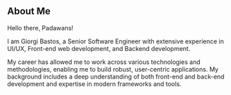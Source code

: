## About Me
Hello there, Padawans!

I am Giorgi Bastos, a Senior Software Engineer with extensive experience in UI/UX, Front-end web development, and Backend development.

My career has allowed me to work across various technologies and methodologies, enabling me to build robust, user-centric applications. My background includes a deep understanding of both front-end and back-end development and expertise in modern frameworks and tools.

